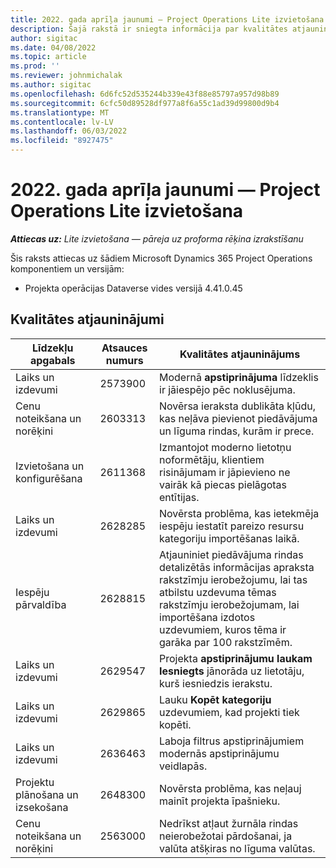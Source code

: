 ```yaml
---
title: 2022. gada aprīļa jaunumi — Project Operations Lite izvietošana
description: Šajā rakstā ir sniegta informācija par kvalitātes atjauninājumiem, kas ir pieejami Microsoft Dynamics 365 Project Operations lite izvietošanas 2022. gada aprīļa laidienā.
author: sigitac
ms.date: 04/08/2022
ms.topic: article
ms.prod: ''
ms.reviewer: johnmichalak
ms.author: sigitac
ms.openlocfilehash: 6d6fc52d535244b339e43f88e85797a957d98b89
ms.sourcegitcommit: 6cfc50d89528df977a8f6a55c1ad39d99800d9b4
ms.translationtype: MT
ms.contentlocale: lv-LV
ms.lasthandoff: 06/03/2022
ms.locfileid: "8927475"
---
```

# <a name="whats-new-april-2022---project-operations-lite-deployment"></a>2022. gada aprīļa jaunumi — Project Operations Lite izvietošana

_**Attiecas uz:** Lite izvietošana — pāreja uz proforma rēķina izrakstīšanu_

Šis raksts attiecas uz šādiem Microsoft Dynamics 365 Project Operations komponentiem un versijām:

- Projekta operācijas Dataverse vides versijā 4.41.0.45

## <a name="quality-updates"></a>Kvalitātes atjauninājumi

| Līdzekļu apgabals | Atsauces numurs | Kvalitātes atjauninājums |
| --- | --- | --- |
| Laiks un izdevumi | 2573900 | Modernā **apstiprinājuma** līdzeklis ir jāiespējo pēc noklusējuma. |
| Cenu noteikšana un norēķini | 2603313 | Novērsa ieraksta dublikāta kļūdu, kas neļāva pievienot piedāvājuma un līguma rindas, kurām ir prece. |
| Izvietošana un konfigurēšana | 2611368 | Izmantojot moderno lietotņu noformētāju, klientiem risinājumam ir jāpievieno ne vairāk kā piecas pielāgotas entītijas. |
| Laiks un izdevumi | 2628285 | Novērsta problēma, kas ietekmēja iespēju iestatīt pareizo resursu kategoriju importēšanas laikā. |
|   Iespēju pārvaldība| 2628815 | Atjauniniet piedāvājuma rindas detalizētās informācijas apraksta rakstzīmju ierobežojumu, lai tas atbilstu uzdevuma tēmas rakstzīmju ierobežojumam, lai importēšana izdotos uzdevumiem, kuros tēma ir garāka par 100 rakstzīmēm. |
| Laiks un izdevumi| 2629547 | Projekta **apstiprinājumu laukam Iesniegts** jānorāda uz lietotāju, kurš iesniedzis ierakstu. |
| Laiks un izdevumi| 2629865 | Lauku **Kopēt kategoriju** uzdevumiem, kad projekti tiek kopēti. |
| Laiks un izdevumi| 2636463 | Laboja filtrus apstiprinājumiem modernās apstiprinājumu veidlapās. |
| Projektu plānošana un izsekošana | 2648300 | Novērsta problēma, kas neļauj mainīt projekta īpašnieku. |
| Cenu noteikšana un norēķini | 2563000 | Nedrīkst atļaut žurnāla rindas neierobežotai pārdošanai, ja valūta atšķiras no līguma valūtas. |
